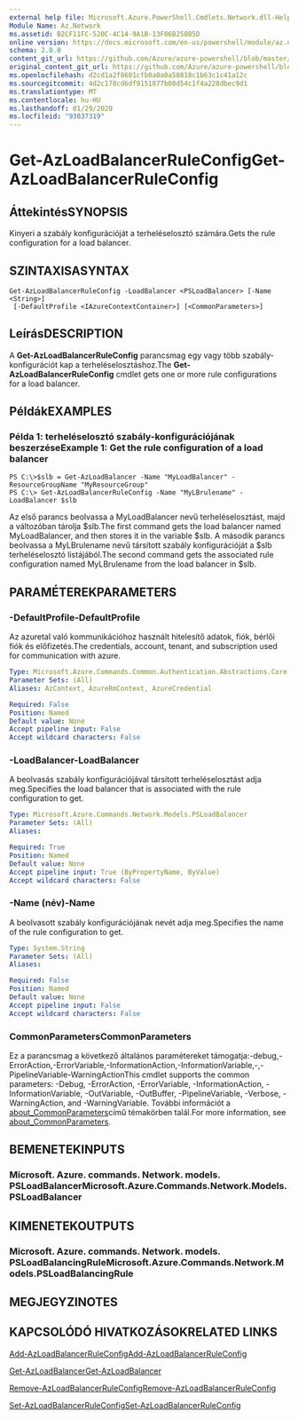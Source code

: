 ```yaml
---
external help file: Microsoft.Azure.PowerShell.Cmdlets.Network.dll-Help.xml
Module Name: Az.Network
ms.assetid: B2CF11FC-520C-4C14-9A1B-13F06B250B5D
online version: https://docs.microsoft.com/en-us/powershell/module/az.network/get-azloadbalancerruleconfig
schema: 2.0.0
content_git_url: https://github.com/Azure/azure-powershell/blob/master/src/Network/Network/help/Get-AzLoadBalancerRuleConfig.md
original_content_git_url: https://github.com/Azure/azure-powershell/blob/master/src/Network/Network/help/Get-AzLoadBalancerRuleConfig.md
ms.openlocfilehash: d2cd1a2f8601cfb0a0a0a58818c1b63c1c41a12c
ms.sourcegitcommit: 4d2c178cd6df9151877b08d54c1f4a228dbec9d1
ms.translationtype: MT
ms.contentlocale: hu-HU
ms.lasthandoff: 01/29/2020
ms.locfileid: "93837319"
---
```

# <span data-ttu-id="eee50-101">Get-AzLoadBalancerRuleConfig</span><span class="sxs-lookup"><span data-stu-id="eee50-101">Get-AzLoadBalancerRuleConfig</span></span>

## <span data-ttu-id="eee50-102">Áttekintés</span><span class="sxs-lookup"><span data-stu-id="eee50-102">SYNOPSIS</span></span>
<span data-ttu-id="eee50-103">Kinyeri a szabály konfigurációját a terheléselosztó számára.</span><span class="sxs-lookup"><span data-stu-id="eee50-103">Gets the rule configuration for a load balancer.</span></span>

## <span data-ttu-id="eee50-104">SZINTAXISA</span><span class="sxs-lookup"><span data-stu-id="eee50-104">SYNTAX</span></span>

```
Get-AzLoadBalancerRuleConfig -LoadBalancer <PSLoadBalancer> [-Name <String>]
 [-DefaultProfile <IAzureContextContainer>] [<CommonParameters>]
```

## <span data-ttu-id="eee50-105">Leírás</span><span class="sxs-lookup"><span data-stu-id="eee50-105">DESCRIPTION</span></span>
<span data-ttu-id="eee50-106">A **Get-AzLoadBalancerRuleConfig** parancsmag egy vagy több szabály-konfigurációt kap a terheléselosztáshoz.</span><span class="sxs-lookup"><span data-stu-id="eee50-106">The **Get-AzLoadBalancerRuleConfig** cmdlet gets one or more rule configurations for a load balancer.</span></span>

## <span data-ttu-id="eee50-107">Példák</span><span class="sxs-lookup"><span data-stu-id="eee50-107">EXAMPLES</span></span>

### <span data-ttu-id="eee50-108">Példa 1: terheléselosztó szabály-konfigurációjának beszerzése</span><span class="sxs-lookup"><span data-stu-id="eee50-108">Example 1: Get the rule configuration of a load balancer</span></span>
```
PS C:\>$slb = Get-AzLoadBalancer -Name "MyLoadBalancer" -ResourceGroupName "MyResourceGroup"
PS C:\> Get-AzLoadBalancerRuleConfig -Name "MyLBrulename" -LoadBalancer $slb
```

<span data-ttu-id="eee50-109">Az első parancs beolvassa a MyLoadBalancer nevű terheléselosztást, majd a változóban tárolja $slb.</span><span class="sxs-lookup"><span data-stu-id="eee50-109">The first command gets the load balancer named MyLoadBalancer, and then stores it in the variable $slb.</span></span>
<span data-ttu-id="eee50-110">A második parancs beolvassa a MyLBrulename nevű társított szabály konfigurációját a $slb terheléselosztó listájából.</span><span class="sxs-lookup"><span data-stu-id="eee50-110">The second command gets the associated rule configuration named MyLBrulename from the load balancer in $slb.</span></span>

## <span data-ttu-id="eee50-111">PARAMÉTEREK</span><span class="sxs-lookup"><span data-stu-id="eee50-111">PARAMETERS</span></span>

### <span data-ttu-id="eee50-112">-DefaultProfile</span><span class="sxs-lookup"><span data-stu-id="eee50-112">-DefaultProfile</span></span>
<span data-ttu-id="eee50-113">Az azuretal való kommunikációhoz használt hitelesítő adatok, fiók, bérlői fiók és előfizetés.</span><span class="sxs-lookup"><span data-stu-id="eee50-113">The credentials, account, tenant, and subscription used for communication with azure.</span></span>

```yaml
Type: Microsoft.Azure.Commands.Common.Authentication.Abstractions.Core.IAzureContextContainer
Parameter Sets: (All)
Aliases: AzContext, AzureRmContext, AzureCredential

Required: False
Position: Named
Default value: None
Accept pipeline input: False
Accept wildcard characters: False
```

### <span data-ttu-id="eee50-114">-LoadBalancer</span><span class="sxs-lookup"><span data-stu-id="eee50-114">-LoadBalancer</span></span>
<span data-ttu-id="eee50-115">A beolvasás szabály konfigurációjával társított terheléselosztást adja meg.</span><span class="sxs-lookup"><span data-stu-id="eee50-115">Specifies the load balancer that is associated with the rule configuration to get.</span></span>

```yaml
Type: Microsoft.Azure.Commands.Network.Models.PSLoadBalancer
Parameter Sets: (All)
Aliases:

Required: True
Position: Named
Default value: None
Accept pipeline input: True (ByPropertyName, ByValue)
Accept wildcard characters: False
```

### <span data-ttu-id="eee50-116">-Name (név)</span><span class="sxs-lookup"><span data-stu-id="eee50-116">-Name</span></span>
<span data-ttu-id="eee50-117">A beolvasott szabály konfigurációjának nevét adja meg.</span><span class="sxs-lookup"><span data-stu-id="eee50-117">Specifies the name of the rule configuration to get.</span></span>

```yaml
Type: System.String
Parameter Sets: (All)
Aliases:

Required: False
Position: Named
Default value: None
Accept pipeline input: False
Accept wildcard characters: False
```

### <span data-ttu-id="eee50-118">CommonParameters</span><span class="sxs-lookup"><span data-stu-id="eee50-118">CommonParameters</span></span>
<span data-ttu-id="eee50-119">Ez a parancsmag a következő általános paramétereket támogatja:-debug,-ErrorAction,-ErrorVariable,-InformationAction,-InformationVariable,-,-PipelineVariable-WarningAction</span><span class="sxs-lookup"><span data-stu-id="eee50-119">This cmdlet supports the common parameters: -Debug, -ErrorAction, -ErrorVariable, -InformationAction, -InformationVariable, -OutVariable, -OutBuffer, -PipelineVariable, -Verbose, -WarningAction, and -WarningVariable.</span></span> <span data-ttu-id="eee50-120">További információt a [about_CommonParameters](https://go.microsoft.com/fwlink/?LinkID=113216)című témakörben talál.</span><span class="sxs-lookup"><span data-stu-id="eee50-120">For more information, see [about_CommonParameters](https://go.microsoft.com/fwlink/?LinkID=113216).</span></span>

## <span data-ttu-id="eee50-121">BEMENETEK</span><span class="sxs-lookup"><span data-stu-id="eee50-121">INPUTS</span></span>

### <span data-ttu-id="eee50-122">Microsoft. Azure. commands. Network. models. PSLoadBalancer</span><span class="sxs-lookup"><span data-stu-id="eee50-122">Microsoft.Azure.Commands.Network.Models.PSLoadBalancer</span></span>

## <span data-ttu-id="eee50-123">KIMENETEK</span><span class="sxs-lookup"><span data-stu-id="eee50-123">OUTPUTS</span></span>

### <span data-ttu-id="eee50-124">Microsoft. Azure. commands. Network. models. PSLoadBalancingRule</span><span class="sxs-lookup"><span data-stu-id="eee50-124">Microsoft.Azure.Commands.Network.Models.PSLoadBalancingRule</span></span>

## <span data-ttu-id="eee50-125">MEGJEGYZI</span><span class="sxs-lookup"><span data-stu-id="eee50-125">NOTES</span></span>

## <span data-ttu-id="eee50-126">KAPCSOLÓDÓ HIVATKOZÁSOK</span><span class="sxs-lookup"><span data-stu-id="eee50-126">RELATED LINKS</span></span>

[<span data-ttu-id="eee50-127">Add-AzLoadBalancerRuleConfig</span><span class="sxs-lookup"><span data-stu-id="eee50-127">Add-AzLoadBalancerRuleConfig</span></span>](./Add-AzLoadBalancerRuleConfig.md)

[<span data-ttu-id="eee50-128">Get-AzLoadBalancer</span><span class="sxs-lookup"><span data-stu-id="eee50-128">Get-AzLoadBalancer</span></span>](./Get-AzLoadBalancer.md)

[<span data-ttu-id="eee50-129">Remove-AzLoadBalancerRuleConfig</span><span class="sxs-lookup"><span data-stu-id="eee50-129">Remove-AzLoadBalancerRuleConfig</span></span>](./Remove-AzLoadBalancerRuleConfig.md)

[<span data-ttu-id="eee50-130">Set-AzLoadBalancerRuleConfig</span><span class="sxs-lookup"><span data-stu-id="eee50-130">Set-AzLoadBalancerRuleConfig</span></span>](./Set-AzLoadBalancerRuleConfig.md)


